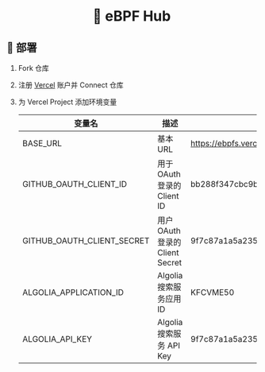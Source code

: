 <h1 align="center">🍕 eBPF Hub</h1>

## 🚀 部署

1. Fork 仓库

2. 注册 [Vercel](https://vercel.com) 账户并 Connect 仓库

3. 为 Vercel Project 添加环境变量

   | 变量名                     | 描述                            | 示例                             |
   | -------------------------- | ------------------------------- | -------------------------------- |
   | BASE_URL                   | 基本 URL                        | https://ebpfs.vercel.app         |
   | GITHUB_OAUTH_CLIENT_ID     | 用于 OAuth 登录的 Client ID     | bb288f347cbc9b96de8c             |
   | GITHUB_OAUTH_CLIENT_SECRET | 用户 OAuth 登录的 Client Secret | 9f7c87a1a5a2351687231f683445224e |
   | ALGOLIA_APPLICATION_ID     | Algolia 搜索服务应用 ID         | KFCVME50                         |
   | ALGOLIA_API_KEY            | Algolia 搜索服务 API Key        | 9f7c87a1a5a2351687231f683445224e |
   